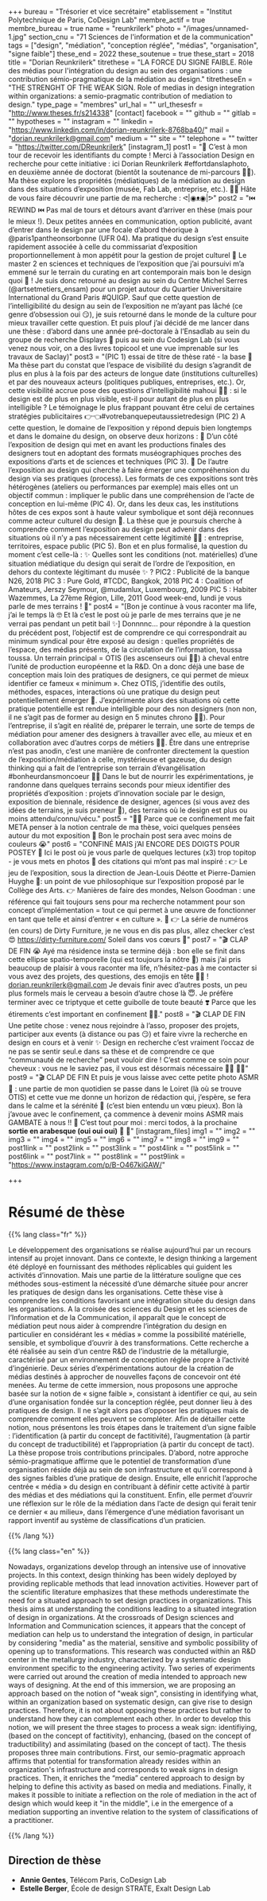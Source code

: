 +++
bureau = "Trésorier et vice secrétaire"
etablissement = "Institut Polytechnique de Paris, CoDesign Lab"
membre_actif = true
membre_bureau = true
name = "reunkrilerk"
photo = "/images/unnamed-1.jpg"
section_cnu = "71 Sciences de l'information et de la communication"
tags = ["design", "médiation", "conception réglée", "médias", "organisation", "signe faible"]
these_end = 2022
these_soutenue = true
these_start = 2018
title = "Dorian Reunkrilerk"
titrethese = "LA FORCE DU SIGNE FAIBLE. Rôle des médias pour l'intégration du design au sein des organisations : une contribution sémio-pragmatique de la médiation au design."
titretheseEn = "THE STRENGHT OF THE WEAK SIGN. Role of medias in design integration within organizations: a semio-pragmatic contribution of mediation to design."
type_page = "membres"
url_hal = ""
url_thesesfr = "http://www.theses.fr/s214338"
[contact]
facebook = ""
github = ""
gitlab = ""
hypotheses = ""
instagram = ""
linkedin = "https://www.linkedin.com/in/dorian-reunkrilerk-8768ba40/"
mail = "dorian.reunkrilerk@gmail.com"
medium = ""
site = ""
telephone = ""
twitter = "https://twitter.com/DReunkrilerk"
[instagram_1]
post1 = "🙌 C’est à mon tour de recevoir les identifiants du compte ! Merci à l’association Design en recherche pour cette initiative : ici Dorian Reunkrilerk #effortdanslaphoto, en deuxième année de doctorat (bientôt la soutenance de mi-parcours 🧜‍♀️). Ma thèse explore les propriétés (médiatiques) de la médiation au design dans des situations d’exposition (musée, Fab Lab, entreprise, etc.). 🙆‍♂️ Hâte de vous faire découvrir une partie de ma recherche : ᕙ|◉ᴥ◉|ᕗ"
post2 = "⏮️ REWIND ⏮️ Pas mal de tours et détours avant d’arriver en thèse (mais pour le mieux !). Deux petites années en communication, option publicité, avant d’entrer dans le design par une focale d’abord théorique à @paris1pantheonsorbonne (UFR 04). Ma pratique du design s’est ensuite rapidement associée à celle du commissariat d’exposition proportionnellement à mon appétit pour la gestion de projet culturel 🌯  Le master 2 en sciences et techniques de l’exposition que j’ai poursuivi m’a emmené sur le terrain du curating en art contemporain mais bon le design quoi 💅 ! Je suis donc retourné au design au sein du Centre Michel Serres (@artsetmetiers_ensam) pour un projet autour du Quartier Universitaire International du Grand Paris #QUIGP. Sauf que cette question de l’intelligibilité du design au sein de l’exposition ne m’ayant pas lâché (ce genre d’obsession oui 😏), je suis retourné dans le monde de la culture pour mieux travailler cette question. Et puis plouf j’ai décidé de me lancer dans une thèse : d’abord dans une année pré-doctorale à l’Ensadlab au sein du groupe de recherche Displays 🙏 puis au sein du Codesign Lab (si vous venez nous voir, on a des livres topicool et une vue imprenable sur les travaux de Saclay)"
post3 = "(PIC 1) essai de titre de thèse raté - la base 🐋  Ma thèse part du constat que l’espace de visibilité du design s’agrandit de plus en plus à la fois par des acteurs de longue date (institutions culturelles) et par des nouveaux acteurs (politiques publiques, entreprises, etc.). Or, cette visibilité accrue pose des questions d’intelligibilité mahoui 💁‍♂️ : si le design est de plus en plus visible, est-il pour autant de plus en plus intelligible ? Le témoignage le plus frappant pouvant être celui de certaines stratégies publicitaires 👉👈#votrebanquepeutaussietredesign (PIC 2)  A cette question, le domaine de l’exposition y répond depuis bien longtemps et dans le domaine du design, on observe deux horizons : 👀 D’un côté l’exposition de design qui met en avant les productions finales des designers tout en adoptant des formats muséographiques proches des expositions d’arts et de sciences et techniques (PIC 3). 👀 De l’autre l’exposition au design qui cherche à faire émerger une compréhension du design via ses pratiques (process). Les formats de ces expositions sont très hétérogènes (ateliers ou performances par exemple) mais elles ont un objectif commun : impliquer le public dans une compréhension de l’acte de conception en lui-même (PIC 4). Or, dans les deux cas, les institutions hôtes de ces expos sont à haute valeur symbolique et sont déjà reconnues comme acteur culturel du design 💄. La thèse que je poursuis cherche à comprendre comment l’exposition au design peut advenir dans des situations où il n’y a pas nécessairement cette légitimité 🤷‍♂️ : entreprise, territoires, espace public (PIC 5). Bon et en plus formalisé, la question du moment c’est celle-là : ✨ Quelles sont les conditions (not. matérielles) d’une situation médiatique du design qui serait de l’ordre de l’exposition, en dehors du contexte légitimant du musée ✨ ?  PIC2 : Publicité de la banque N26, 2018 PIC 3 : Pure Gold, #TCDC, Bangkok, 2018 PIC 4 : Coalition of Amateurs, Jerszy Seymour, @mudamlux, Luxembourg, 2009 PIC 5 : Habiter Wazemmes, La 27ème Région, Lille, 2011  Good week-end, lundi je vous parle de mes terrains ! 💃"
post4 = "[Bon je continue à vous raconter ma life, j’ai le temps là 🤓 Et là c’est le post où je parle de mes terrains que je ne verrai pas pendant un petit bail ✨] Donnnnc… pour répondre à la question du précédent post, l’objectif est de comprendre ce qui correspondrait au minimum syndical pour être exposé au design : quelles propriétés de l’espace, des médias présents, de la circulation de l’information, toussa toussa. Un terrain principal = OTIS (les ascenseurs oui 🙋‍♂️) à cheval entre l’unité de production européenne et la R&D. On a donc déjà une base de conception mais loin des pratiques de designers, ce qui permet de mieux identifier ce fameux « minimum ». Chez OTIS, j’identifie des outils, méthodes, espaces, interactions où une pratique du design peut potentiellement émerger 🧐. J’expérimente alors des situations où cette pratique potentielle est rendue intelligible pour des non designers (non non, il ne s’agit pas de former au design en 5 minutes chrono 🙅‍♀️). Pour l’entreprise, il s’agit en réalité de, préparer le terrain, une sorte de temps de médiation pour amener des designers à travailler avec elle, au mieux et en collaboration avec d’autres corps de métiers 💁‍♀️. Être dans une entreprise n’est pas anodin, c’est une manière de confronter directement la question de l’exposition/médiation à celle, mystérieuse et gazeuse, du design thinking qui a fait de l’entreprise son terrain d’évangélisation #bonheurdansmoncoeur 🧚‍♀️ Dans le but de nourrir les expérimentations, je randonne dans quelques terrains seconds pour mieux identifier des propriétés d’exposition : projets d’innovation sociale par le design, exposition de biennale, résidence de designer, agences (si vous avez des idées de terrains, je suis preneur 🙏), des terrains où le design est plus ou moins attendu/connu/vécu."
post5 = "👨‍💻 Parce que ce confinement me fait META penser à la notion centrale de ma thèse, voici quelques pensées autour du mot exposition 👐  Bon le prochain post sera avec moins de couleurs 😭"
post6 = "CONFINÉ MAIS j’AI ENCORE DES DOIGTS POUR POSTEY 💅  Ici le post où je vous parle de quelques lectures (x3) trop topitop - je vous mets en photos 📸 des citations qui m’ont pas mal inspiré : 👉 Le jeu de l’exposition, sous la direction de Jean-Louis Déotte et Pierre-Damien Huyghe 🙌: un point de vue philosophique sur l’exposition proposé par le Collège des Arts. 👉 Manières de faire des mondes, Nelson Goodman : une référence qui fait toujours sens pour ma recherche notamment pour son concept d’implémentation = tout ce qui permet à une œuvre de fonctionner en tant que telle et ainsi d’entrer « en culture ». 😬 👉 La série de numéros (en cours) de Dirty Furniture, je ne vous en dis pas plus, allez checker c’est 😍 https://dirty-furniture.com/  Soleil dans vos cœurs 🌈"
post7 = "🎬 CLAP DE FIN 😭 Ayé ma résidence insta se termine déjà : bon elle se finit dans cette ellipse spatio-temporelle (qui est toujours la nôtre 💪) mais j’ai pris beaucoup de plaisir à vous raconter ma life, n’hésitez-pas à me contacter si vous avez des projets, des questions, des emojis en tête 💁‍♂️ ! dorian.reunkrilerk@gmail.com  Je devais finir avec d’autres posts, un peu plus formels mais le cerveau a besoin d’autre chose là 😇. Je préfère terminer avec ce triptyque et cette guibolle de toute beauté ❣️ Parce que les étirements c’est important en confinement 👯‍♂️."
post8 = "🎬 CLAP DE FIN  Une petite chose : venez nous rejoindre à l’asso, proposer des projets, participer aux events (à distance ou pas 😏) et faire vivre la recherche en design en cours et à venir ✨ Design en recherche c’est vraiment l’occaz de ne pas se sentir seul.e dans sa thèse et de comprendre ce que “communauté de recherche” peut vouloir dire ! C’est comme ce soin pour cheveux : vous ne le saviez pas, il vous est désormais nécessaire 🧖‍♂️ 🙆‍♂️"
post9 = "🎬 CLAP DE FIN  Et puis je vous laisse avec cette petite photo ASMR 🙊 : une partie de mon quotidien se passe dans le Loiret (là où se trouve OTIS) et cette vue me donne un horizon de rédaction qui, j’espère, se fera dans le calme et la sérénité 🌈 (c’est bien entendu un vœu pieux). Bon là j’avoue avec le confinement, ça commence à devenir moins ASMR mais GAMBATE à nous !! 🤲  C’est tout pour moi : merci todos, à la prochaine **sortie en arabesque (oui oui oui)** 🤜 🤛"
[instagram_files]
img1 = ""
img2 = ""
img3 = ""
img4 = ""
img5 = ""
img6 = ""
img7 = ""
img8 = ""
img9 = ""
post1link = ""
post2link = ""
post3link = ""
post4link = ""
post5link = ""
post6link = ""
post7link = ""
post8link = ""
post9link = "https://www.instagram.com/p/B-O467kiGAW/"

+++
<!-- Supprimer les parties non remplies (supprimer les blocks de lang s'il n'y a pas deux langues). Tu es libre d'ajouter ce que tu veux à cette partie -->

# Résumé de thèse

{{% lang class="fr" %}}

Le développement des organisations se réalise aujourd’hui par un recours intensif au projet innovant. Dans ce contexte, le design thinking a largement été déployé en fournissant des méthodes réplicables qui guident les activités d’innovation. Mais une partie de la littérature souligne que ces méthodes sous-estiment la nécessité d’une démarche située pour ancrer les pratiques de design dans les organisations. Cette thèse vise à comprendre les conditions favorisant une intégration située du design dans les organisations. A la croisée des sciences du Design et les sciences de l’Information et de la Communication, il apparaît que le concept de médiation peut nous aider à comprendre l’intégration du design en particulier en considérant les « médias » comme la possibilité matérielle, sensible, et symbolique d’ouvrir à des transformations. Cette recherche a été réalisée au sein d’un centre R&D de l’industrie de la métallurgie, caractérisé par un environnement de conception réglée propre à l’activité d’ingénierie. Deux séries d’expérimentations autour de la création de médias destinés à approcher de nouvelles façons de concevoir ont été menées. Au terme de cette immersion, nous proposons une approche basée sur la notion de « signe faible », consistant à identifier ce qui, au sein d’une organisation fondée sur la conception réglée, peut donner lieu à des pratiques de design. Il ne s’agit alors pas d’opposer les pratiques mais de comprendre comment elles peuvent se compléter. Afin de détailler cette notion, nous présentons les trois étapes dans le traitement d’un signe faible : l’identification (à partir du concept de factitivité), l’augmentation (à partir du concept de traductibilité) et l’appropriation (à partir du concept de tact). La thèse propose trois contributions principales. D’abord, notre approche sémio-pragmatique affirme que le potentiel de transformation d’une organisation réside déjà au sein de son infrastructure et qu’il correspond à des signes faibles d’une pratique de design. Ensuite, elle enrichit l’approche centrée « média » du design en contribuant à définir cette activité à partir des médias et des médiations qui la constituent. Enfin, elle permet d’ouvrir une réflexion sur le rôle de la médiation dans l’acte de design qui ferait tenir ce dernier « au milieu», dans l’émergence d’une médiation favorisant un rapport inventif au système de classifications d’un praticien.

{{% /lang %}}

{{% lang class="en" %}}

Nowadays, organizations develop through an intensive use of innovative projects. In this context, design thinking has been widely deployed by providing replicable methods that lead innovation activities. However part of the scientific literature emphasizes that these methods underestimate the need for a situated approach to set design practices in organizations. This thesis aims at understanding the conditions leading to a situated integration of design in organizations. At the crossroads of Design sciences and Information and Communication sciences, it appears that the concept of mediation can help us to understand the integration of design, in particular by considering "media" as the material, sensitive and symbolic possibility of opening up to transformations. This research was conducted within an R&D center in the metallurgy industry, characterized by a systematic design environment specific to the engineering activity. Two series of experiments were carried out around the creation of media intended to approach new ways of designing. At the end of this immersion, we are proposing an approach based on the notion of "weak sign", consisting in identifying what, within an organization based on systematic design, can give rise to design practices. Therefore, it is not about opposing these practices but rather to understand how they can complement each other. In order to develop this notion, we will present the three stages to process a weak sign: identifiying, (based on the concept of factitivity), enhancing, (based on the concept of traductibility) and assimilating (based on the concept of tact). The thesis proposes three main contributions. First, our semio-pragmatic approach affirms that potential for transformation already resides within an organization's infrastructure and corresponds to weak signs in design practices. Then, it enriches the “media” centered approach to design by helping to define this activity as based on media and mediations. Finally, it makes it possible to initiate a reflection on the role of mediation in the act of design which would keep it "in the middle", i.e in the emergence of a mediation supporting an inventive relation to the system of classifications of a practitioner.

{{% /lang %}}

## Direction de thèse

* **Annie Gentes**, Télécom Paris, CoDesign Lab
* **Estelle Berger**, École de design STRATE, Exalt Design Lab